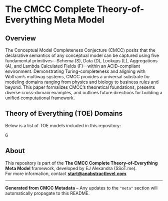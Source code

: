 # The CMCC Complete Theory-of-Everything Meta Model

## Overview
The Conceptual Model Completeness Conjecture (CMCC) posits that the declarative semantics of any conceptual model can be captured using five fundamental primitives—Schema (S), Data (D), Lookups (L), Aggregations (A), and Lambda Calculated Fields (F)—within an ACID-compliant environment. Demonstrating Turing-completeness and aligning with Wolfram’s multiway systems, CMCC provides a universal substrate for modeling domains ranging from physics and biology to business rules and beyond. This paper formalizes CMCC’s theoretical foundations, presents diverse cross-domain examples, and outlines future directions for building a unified computational framework.

## Theory of Everything (TOE) Domains
Below is a list of TOE models included in this repository:

6
## About
This repository is part of the **The CMCC Complete Theory-of-Everything Meta Model** framework, developed by EJ Alexandra (SSoT.me).  
For more information, contact **start@anabstractlevel.com**.

---
**Generated from CMCC Metadata** – Any updates to the `"meta"` section will automatically propagate to this README.

